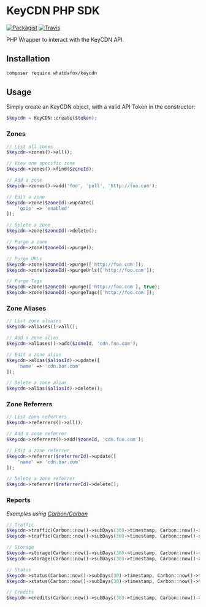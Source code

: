# KeyCDN PHP SDK
[![Packagist](https://img.shields.io/packagist/v/whatdafox/keycdn.svg?maxAge=2592000?style=flat-square)](https://packagist.org/packages/whatdafox/keycdn)
[![Travis](https://img.shields.io/travis/WhatDaFox/KeyCDN/master.svg?maxAge=2592000?style=flat-square)](https://travis-ci.org/WhatDaFox/KeyCDN)

PHP Wrapper to interact with the KeyCDN API.

## Installation

```bash
composer require whatdafox/keycdn
```

## Usage

Simply create an KeyCDN object, with a valid API Token in the constructor: 

```php
$keycdn = KeyCDN::create($token);
```

### Zones

```php
// List all zones
$keycdn->zones()->all();

// View one specific zone
$keycdn->zones()->find($zoneId);

// Add a zone
$keycdn->zones()->add('foo', 'pull', 'http://foo.com');

// Edit a zone
$keycdn->zone($zoneId)->update([
    'gzip' => 'enabled'
]);

// Delete a zone
$keycdn->zone($zoneId)->delete();

// Purge a zone
$keycdn->zone($zoneId)->purge();

// Purge URLs
$keycdn->zone($zoneId)->purge(['http://foo.com']);
$keycdn->zone($zoneId)->purgeUrls(['http://foo.com']);

// Purge Tags
$keycdn->zone($zoneId)->purge(['http://foo.com'], true);
$keycdn->zone($zoneId)->purgeTags(['http://foo.com']);
```

### Zone Aliases

```php
// List zone aliases
$keycdn->aliases()->all();

// Add a zone alias
$keycdn->aliases()->add($zoneId, 'cdn.foo.com');

// Edit a zone alias
$keycdn->alias($aliasId)->update([
    'name' => 'cdn.bar.com'
]);

// Delete a zone alias
$keycdn->alias($aliasId)->delete();
```

### Zone Referrers

```php
// List zone referrers
$keycdn->referrers()->all();

// Add a zone referrer
$keycdn->referrers()->add($zoneId, 'cdn.foo.com');

// Edit a zone referrer
$keycdn->referrer($referrerId)->update([
    'name' => 'cdn.bar.com'
]);

// Delete a zone referrer
$keycdn->referrer($referrerId)->delete();
```

### Reports

*Examples using [Carbon/Carbon](http://carbon.nesbot.com/)*

```php
// Traffic
$keycdn->traffic(Carbon::now()->subDays(30)->timestamp, Carbon::now()->timestamp);
$keycdn->traffic(Carbon::now()->subDays(30)->timestamp, Carbon::now()->timestamp, ZONE_ID);

// Storage
$keycdn->storage(Carbon::now()->subDays(30)->timestamp, Carbon::now()->timestamp);
$keycdn->storage(Carbon::now()->subDays(30)->timestamp, Carbon::now()->timestamp, ZONE_ID);

// Status
$keycdn->status(Carbon::now()->subDays(30)->timestamp, Carbon::now()->timestamp);
$keycdn->status(Carbon::now()->subDays(30)->timestamp, Carbon::now()->timestamp, ZONE_ID);

// Credits
$keycdn->credits(Carbon::now()->subDays(30)->timestamp, Carbon::now()->timestamp);
```
